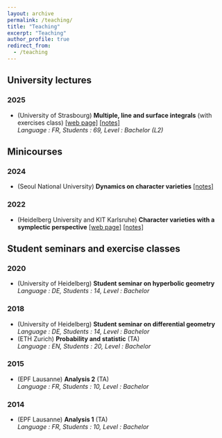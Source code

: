 ```yaml
---
layout: archive
permalink: /teaching/
title: "Teaching"
excerpt: "Teaching"
author_profile: true
redirect_from: 
  - /teaching
---
```


## University lectures

### 2025
 - (University of Strasbourg) **Multiple, line and surface integrals** (with exercises class) [[web page]](https://arnaudmaret.com/integrales/) [[notes]](https://arnaudmaret.com/files/cours.pdf) <br />
 *Language : FR, Students : 69, Level : Bachelor (L2)*

## Minicourses

### 2024
 - (Seoul National University) **Dynamics on character varieties** [[notes]](https://arnaudmaret.com/files/character-varieties.pdf)

### 2022
 - (Heidelberg University and KIT Karlsruhe) **Character varieties with a symplectic perspective** [[web page]](https://arnaudmaret.com/character-varieties/) [[notes]](https://arnaudmaret.com/files/character-varieties.pdf)

## Student seminars and exercise classes

### 2020
 - (University of Heidelberg) **Student seminar on hyperbolic geometry** <br />
   *Language : DE, Students : 14, Level : Bachelor*

### 2018
 - (University of Heidelberg) **Student seminar on differential geometry** <br />
   *Language : DE, Students : 14, Level : Bachelor*
 - (ETH Zurich) **Probability and statistic** (TA) <br />
   *Language : EN, Students : 20, Level : Bachelor*

### 2015 
 - (EPF Lausanne) **Analysis 2** (TA) <br />
   *Language : FR, Students : 10, Level : Bachelor*

### 2014 
 - (EPF Lausanne) **Analysis 1** (TA) <br />
   *Language : FR, Students : 10, Level : Bachelor*
    
<!--
# Past workshops, seminars, and research stays

### 2025
  - Workshop on Berkovich geometry and character varities organized by [Vlerë Mehmeti](https://webusers.imj-prg.fr/~vlere.mehmeti/) (January 2025).
  - [Semester program at the IHP](https://indico.math.cnrs.fr/event/11551/overview) about higher rank geometric structures (May-June 2025).

### 2024
  - I had the pleasure to visit Gye-Seon Lee at the National University of Seoul in May 2024.
  - [Workshop](https://sites.google.com/view/componentsinaussois/home) Components of Character Varieties, Aussois, France.
  - [Conference](https://www.mis.mpg.de/events/series/20-years-of-anosov-representations) 20 years of Anosov representations, Leipzig, Germany.

### 2023
  - [Workshop](https://sites.google.com/view/frejus-2023/home): Metrics on higher Teichmüller spaces (Fréjus, France, August 2023)
  - [Summer schhol](https://sites.google.com/view/symmetricspaces2023): Geometry of Locally Symmetric Spaces (Montevideo, Uruguay, February 2023)
  - [Workshop](http://arnaudmaret.github.io/cluster): Interplay between symplectic geometry and cluster theory (IWH, Heidelberg, January 2023)
  
### 2022
  - I had the pleasure to visit Bill Goldman at the University of Maryland in September 2022.
  - [Workshop](http://arnaudmaret.github.io/positivity): Positivity in Lie Groups (IWH, Heidelberg, January 2022)
 
### 2021
  - [Workshop](http://arnaudmaret.github.io/files/plan-complex-dynamics.pdf): Dynamics in one complex variable (RTG Seminar, Heidelberg, March 2021)
  - [Seminar](https://www.mathi.uni-heidelberg.de/~pozzetti/stability.html): Bridgeland's stability conditions for meromorphic differentials (with B. Pozzetti)

### 2020
  - [Workshop](http://arnaudmaret.github.io/files/plan-k-theory.pdf): Topological K-Theory (RTG Seminar, Heidelberg, October 2020)

### 2019
  - [Workshop](http://arnaudmaret.github.io/files/plan-rational-homotopy.pdf): Rational homotopy theory (RTG Seminar, Heidelberg, March 2019)
  - [Seminar](https://www.mathi.uni-heidelberg.de/~mpfeil/seminarWS1819.html): The symplectic structure of representation varieties (with M. Pfeil)
 
## Summer Semester 2022

  - [Lecture](http://arnaudmaret.github.io/character-varieties): I was teaching an RTG Lecture on "Character varieties -- a symplectic perspective" at the University of Heidelberg and at the KIT Karlsruhe
  - Reading Seminar: AdS geometry

## Winter Semester 2021/22

  - I was visiting [Julien Marché](https://webusers.imj-prg.fr/~julien.marche/) at Institut de Mathématiques de Jussieu, Sorbonne Université, in Paris
  - [Workshop](http://arnaudmaret.github.io/positivity)\*: Positivity in Lie Groups (IWH, Heidelberg, January 2022)
  - [Reading Seminar](http://www.math.ens.fr/~tholozan/Annexes/CocyclesReparametrizations2.pdf): Teichmüller geometry in the highest Teichmüller space (ENS, Paris)

## Summer Semester 2021
  
  - Reading seminar: Anosov representations (University of Virginia)
  - [Reading Seminar](http://arnaudmaret.github.io/files/plan-infinite-dimension.pdf)\*: Infinite dimensional symplectic reduction
  - [Workshop](http://arnaudmaret.github.io/files/plan-complex-dynamics.pdf)\*: Dynamics in one complex variable
  - [Workshop](https://math.unice.fr/~jtoulisse/conf/aussois.html) on Anosov representations

## Winter Semester 2020/21

  - [Working seminar](https://www.mathi.uni-heidelberg.de/~pozzetti/stability.html)\*: Bridgeland's stability conditions for meromorphic differentials
  - Symplectic topics seminar - Sub-Riemannian geometry 
  - [Workshop](http://arnaudmaret.github.io/files/plan-k-theory.pdf)\*: Topological K-Theory
  - [Workshop](http://utrechtgeometrycentre.nl/15iyrw/): 15th International Young Researchers Workshop on Geometry, Mechanics, and Control (Universiteit Utrecht)
  - [Winter school](https://ims.nus.edu.sg/events/topics-at-the-interface-of-low-dimensional-group-actions-and-geometric-structures/): Topics at the Interface of Low Dimensional Group Actions and Geometric Structures (National University of Singapore)

## Summer Semester 2020 (surviving quarantine)
  
  - Seminar: Geometric Hydrodynamics meets Dynamical Data Analysis
  - Symplectic topics seminar - h-principles
  - [Workshop](http://arnaudmaret.github.io/files/plan-k-theory.pdf)\*: Topological K-Theory (postponed to October 2020)
  - [Workshop](https://www.mathi.uni-heidelberg.de/~mpfeil/positivity.html) on Positivity in Lie Groups (postponed to July 2021)

## Winter Semester 2019/20
  
  - [Seminar](https://www.mathi.uni-heidelberg.de/~jhorn/Higgs_bundle_seminar.pdf)\*: Higher Teichmüller theory via Higgs bundles 
  - Symplectic topics seminar - Capacities
  - [Workshop](http://www.groups-and-spaces.kit.edu/downloads/RTG_seminar_06_list_of_talks_differential_forms.pdf): Differential forms
  - [Winter school](https://sites.google.com/view/ifthm-gnd/startseite) on Implicit Function Theorems (JLU Giessen)

## Summer Semester 2019
  - [Workshop](https://www.msri.org/workshops/895) on Holomorphic Differentials in Mathematics and Physics (MSRI)
  - [Graduate school](http://scgp.stonybrook.edu/archives/27840) on Geometry of Teichmüller spaces (Simons Center)
  - [Seminar](https://www.mathi.uni-heidelberg.de/~mpfeil/seminarSoSe19.html)\*: Dynamics of Teichmüller spaces 
  - Symplectic topics seminar - Holomorphic curves in dimension 4
  
## Winter Semester 2018/19
  - [Seminar](https://www.mathi.uni-heidelberg.de/~mpfeil/seminarWS1819.html)\*: The symplectic structure of representation varieties
  - [Workshop](http://arnaudmaret.github.io/files/plan-rational-homotopy.pdf)\*: Rational homotopy theory
  - Symplectic topics seminar - Floer homology
  - [Summer school](https://sites.google.com/view/equivariantsymplectichomology/) on Equivariant Symplectic Homology (JLU Giessen)
-->
